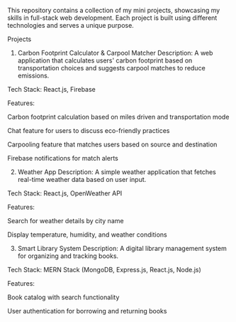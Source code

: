 This repository contains a collection of my mini projects, showcasing my skills in full-stack web development. Each project is built using different technologies and serves a unique purpose.

Projects
1. Carbon Footprint Calculator & Carpool Matcher
Description: A web application that calculates users' carbon footprint based on transportation choices and suggests carpool matches to reduce emissions.

Tech Stack: React.js, Firebase

Features:

Carbon footprint calculation based on miles driven and transportation mode

Chat feature for users to discuss eco-friendly practices

Carpooling feature that matches users based on source and destination

Firebase notifications for match alerts

2. Weather App
Description: A simple weather application that fetches real-time weather data based on user input.

Tech Stack: React.js, OpenWeather API

Features:

Search for weather details by city name

Display temperature, humidity, and weather conditions

3. Smart Library System
Description: A digital library management system for organizing and tracking books.

Tech Stack: MERN Stack (MongoDB, Express.js, React.js, Node.js)

Features:

Book catalog with search functionality

User authentication for borrowing and returning books
